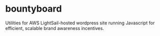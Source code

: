 # bountyboard
Utilities for AWS LightSail-hosted wordpress site running Javascript for efficient, scalable brand awareness incentives.
